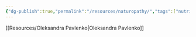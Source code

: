 ```yaml
---
{"dg-publish":true,"permalink":"/resources/naturopathy/","tags":["nutrition"]}
---
```




[[Resources/Oleksandra Pavlenko\|Oleksandra Pavlenko]]